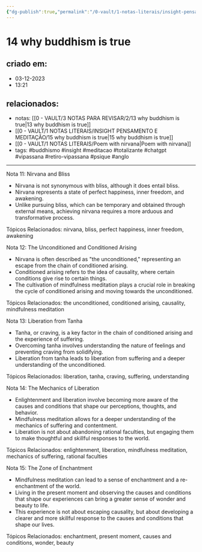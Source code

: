 ```yaml
---
{"dg-publish":true,"permalink":"/0-vault/1-notas-literais/insight-pensamento-e-meditacao/14-why-buddhism-is-true/","tags":["buddhismo","insight","meditacao","totalizante","chatgpt","vipassana","retiro-vipassana","psique","anglo"],"dgHomeLink":true,"dgShowLocalGraph":true,"dgShowFileTree":true,"dgEnableSearch":true}
---
```


# 14 why buddhism is true

## criado em: 
- 03-12-2023
- 13:21
## relacionados:
- notas: [[0 - VAULT/3 NOTAS PARA REVISAR/2/13 why buddhism is true\|13 why buddhism is true]]
- [[0 - VAULT/1 NOTAS LITERAIS/INSIGHT PENSAMENTO E MEDITAÇÃO/15 why buddhism is true\|15 why buddhism is true]]
- [[0 - VAULT/1 NOTAS LITERAIS/Poem with nirvana\|Poem with nirvana]]
- tags: #buddhismo #insight #meditacao #totalizante #chatgpt #vipassana  #retiro-vipassana #psique #anglo 
---

Nota 11: Nirvana and Bliss

- Nirvana is not synonymous with bliss, although it does entail bliss.
- Nirvana represents a state of perfect happiness, inner freedom, and awakening.
- Unlike pursuing bliss, which can be temporary and obtained through external means, achieving nirvana requires a more arduous and transformative process.

Tópicos Relacionados: nirvana, bliss, perfect happiness, inner freedom, awakening

Nota 12: The Unconditioned and Conditioned Arising

- Nirvana is often described as "the unconditioned," representing an escape from the chain of conditioned arising.
- Conditioned arising refers to the idea of causality, where certain conditions give rise to certain things.
- The cultivation of mindfulness meditation plays a crucial role in breaking the cycle of conditioned arising and moving towards the unconditioned.

Tópicos Relacionados: the unconditioned, conditioned arising, causality, mindfulness meditation

Nota 13: Liberation from Tanha

- Tanha, or craving, is a key factor in the chain of conditioned arising and the experience of suffering.
- Overcoming tanha involves understanding the nature of feelings and preventing craving from solidifying.
- Liberation from tanha leads to liberation from suffering and a deeper understanding of the unconditioned.

Tópicos Relacionados: liberation, tanha, craving, suffering, understanding

Nota 14: The Mechanics of Liberation

- Enlightenment and liberation involve becoming more aware of the causes and conditions that shape our perceptions, thoughts, and behavior.
- Mindfulness meditation allows for a deeper understanding of the mechanics of suffering and contentment.
- Liberation is not about abandoning rational faculties, but engaging them to make thoughtful and skillful responses to the world.

Tópicos Relacionados: enlightenment, liberation, mindfulness meditation, mechanics of suffering, rational faculties

Nota 15: The Zone of Enchantment

- Mindfulness meditation can lead to a sense of enchantment and a re-enchantment of the world.
- Living in the present moment and observing the causes and conditions that shape our experiences can bring a greater sense of wonder and beauty to life.
- This experience is not about escaping causality, but about developing a clearer and more skillful response to the causes and conditions that shape our lives.

Tópicos Relacionados: enchantment, present moment, causes and conditions, wonder, beauty